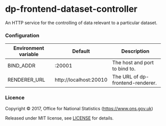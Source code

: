 dp-frontend-dataset-controller
==================

An HTTP service for the controlling of data relevant to a particular dataset.

### Configuration

| Environment variable | Default                 | Description
| -------------------- | ----------------------- | --------------------------------------
| BIND_ADDR            | :20001                  | The host and port to bind to.
| RENDERER_URL         | http://localhost:20010  | The URL of dp-frontend-renderer.

### Licence

Copyright ©‎ 2017, Office for National Statistics (https://www.ons.gov.uk)

Released under MIT license, see [LICENSE](LICENSE.md) for details.
